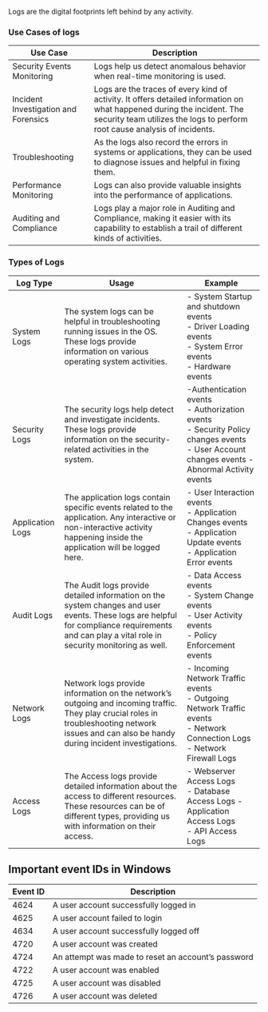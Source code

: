  Logs are the digital footprints left behind by any activity.

### Use Cases of logs

| Use Case                             | Description                                                                                                                                                                                          |
| ------------------------------------ | ---------------------------------------------------------------------------------------------------------------------------------------------------------------------------------------------------- |
| Security Events Monitoring           | Logs help us detect anomalous behavior when real-time monitoring is used.                                                                                                                            |
| Incident Investigation and Forensics | Logs are the traces of every kind of activity. It offers detailed information on what happened during the incident. The security team utilizes the logs to perform root cause analysis of incidents. |
| Troubleshooting                      | As the logs also record the errors in systems or applications, they can be used to diagnose issues and helpful in fixing them.                                                                       |
| Performance Monitoring               | Logs can also provide valuable insights into the performance of applications.                                                                                                                        |
| Auditing and Compliance              | Logs play a major role in Auditing and Compliance, making it easier with its capability to establish a trail of different kinds of activities.                                                       |

### Types of Logs

|Log Type|Usage|Example|
|---|---|---|
|System Logs|The system logs can be helpful in troubleshooting running issues in the OS. These logs provide information on various operating system activities.|- System Startup and shutdown events  <br>- Driver Loading events  <br>- System Error events  <br>- Hardware events|
|Security Logs|The security logs help detect and investigate incidents. These logs provide information on the security-related activities in the system.|-Authentication events  <br>- Authorization events  <br>- Security Policy changes events  <br>- User Account changes events - Abnormal Activity events|
|Application Logs|The application logs contain specific events related to the application. Any interactive or non-interactive activity happening inside the application will be logged here.|- User Interaction events  <br>- Application Changes events  <br>- Application Update events  <br>- Application Error events|
|Audit Logs|The Audit logs provide detailed information on the system changes and user events. These logs are helpful for compliance requirements and can play a vital role in security monitoring as well.|- Data Access events  <br>- System Change events  <br>- User Activity events  <br>- Policy Enforcement events|
|Network Logs|Network logs provide information on the network’s outgoing and incoming traffic. They play crucial roles in troubleshooting network issues and can also be handy during incident investigations.|- Incoming Network Traffic events  <br>- Outgoing Network Traffic events  <br>- Network Connection Logs - Network Firewall Logs|
|Access Logs|The Access logs provide detailed information about the access to different resources. These resources can be of different types, providing us with information on their access.|- Webserver Access Logs  <br>- Database Access Logs - Application Access Logs  <br>- API Access Logs|

## Important event IDs in Windows

| Event ID | Description                                        |
| -------- | -------------------------------------------------- |
| 4624     | A user account successfully logged in              |
| 4625     | A user account failed to login                     |
| 4634     | A user account successfully logged off             |
| 4720     | A user account was created                         |
| 4724     | An attempt was made to reset an account’s password |
| 4722     | A user account was enabled                         |
| 4725     | A user account was disabled                        |
| 4726     | A user account was deleted                         |